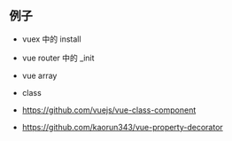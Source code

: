 ## 例子

- vuex 中的 install
- vue router 中的 \_init
- vue array
- class

- https://github.com/vuejs/vue-class-component
- https://github.com/kaorun343/vue-property-decorator
